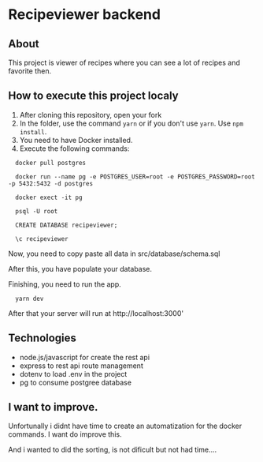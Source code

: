 # Recipeviewer backend

## About

This project is viewer of recipes where you can see a lot of recipes and favorite then.

## How to execute this project localy

1. After cloning this repository, open your fork
2. In the folder, use the command `yarn` or if you don't use `yarn`. Use `npm install`.
3. You need to have Docker installed.
4. Execute the following commands:

```docker
  docker pull postgres
```

```docker
  docker run --name pg -e POSTGRES_USER=root -e POSTGRES_PASSWORD=root -p 5432:5432 -d postgres
```

```docker
  docker exect -it pg
```

```docker
  psql -U root
```

```docker
  CREATE DATABASE recipeviewer;
```

```docker
  \c recipeviewer
```

Now, you need to copy paste all data in src/database/schema.sql

After this, you have populate your database.

Finishing, you need to run the app.

```
  yarn dev
```

After that your server will run at http://localhost:3000'

## Technologies

- node.js/javascript for create the rest api
- express to rest api route management
- dotenv to load .env in the project
- pg to consume postgree database

## I want to improve.

Unfortunally i didnt have time to create an automatization for the docker commands. I want do improve this.

And i wanted to did the sorting, is not dificult but not had time....

